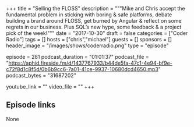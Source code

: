 +++
title = "Selling the FLOSS"
description = """Mike and Chris accept the fundamental problem in sticking with boring & safe platforms, debate building a brand around FLOSS, get burned by Angular & reflect on some regrets in our business. Plus SQL’s new hype, some feedback & a project pick of the week!"""
date = "2017-10-30"
draft = false
categories = ["Coder Radio"]
tags = []
hosts = ["chris","michael"]
guests = []
sponsors = []
header_image = "/images/shows/coderradio.png"
type = "episode"

episode = 281
podcast_duration = "01:01:37"
podcast_file = "https://aphid.fireside.fm/d/1437767933/b44de5fa-47c1-4e94-bf9e-c72f8d1c8f5d/0b6b9cc6-7a01-41ce-9937-10680dcd4650.mp3"
podcast_bytes = "31687202"

youtube_link = ""
video_file = ""
+++

## Episode links

None

